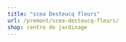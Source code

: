 ```yaml
---
title: "scea Desteucq fleurs"
url: /premont/scea-desteucq-fleurs/
shop: centre de jardinage
---
```

